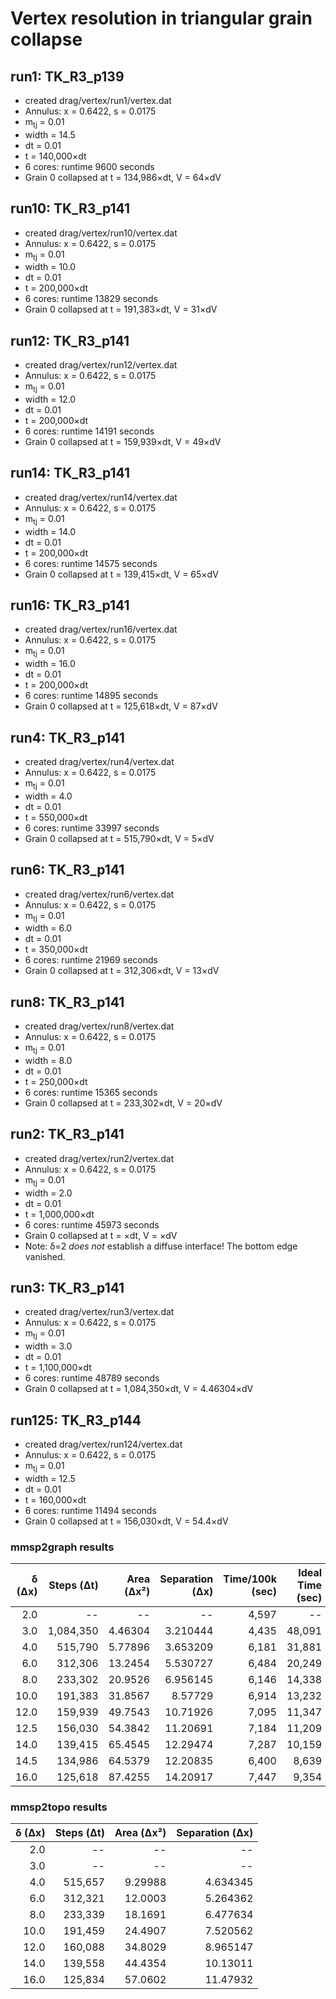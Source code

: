 # Vertex resolution in triangular grain collapse

## run1: TK_R3_p139
* created drag/vertex/run1/vertex.dat
* Annulus: x = 0.6422, s = 0.0175
* m<sub>tj</sub> = 0.01
* width = 14.5
* dt = 0.01
* t = 140,000&times;dt
* 6 cores: runtime 9600 seconds
* Grain 0 collapsed at t = 134,986&times;dt, V = 64&times;dV

## run10: TK_R3_p141
* created drag/vertex/run10/vertex.dat
* Annulus: x = 0.6422, s = 0.0175
* m<sub>tj</sub> = 0.01
* width = 10.0
* dt = 0.01
* t = 200,000&times;dt
* 6 cores: runtime 13829 seconds
* Grain 0 collapsed at t = 191,383&times;dt, V = 31&times;dV

## run12: TK_R3_p141
* created drag/vertex/run12/vertex.dat
* Annulus: x = 0.6422, s = 0.0175
* m<sub>tj</sub> = 0.01
* width = 12.0
* dt = 0.01
* t = 200,000&times;dt
* 6 cores: runtime 14191 seconds
* Grain 0 collapsed at t = 159,939&times;dt, V = 49&times;dV

## run14: TK_R3_p141
* created drag/vertex/run14/vertex.dat
* Annulus: x = 0.6422, s = 0.0175
* m<sub>tj</sub> = 0.01
* width = 14.0
* dt = 0.01
* t = 200,000&times;dt
* 6 cores: runtime 14575 seconds
* Grain 0 collapsed at t = 139,415&times;dt, V = 65&times;dV

## run16: TK_R3_p141
* created drag/vertex/run16/vertex.dat
* Annulus: x = 0.6422, s = 0.0175
* m<sub>tj</sub> = 0.01
* width = 16.0
* dt = 0.01
* t = 200,000&times;dt
* 6 cores: runtime 14895 seconds
* Grain 0 collapsed at t = 125,618&times;dt, V = 87&times;dV


## run4: TK_R3_p141
* created drag/vertex/run4/vertex.dat
* Annulus: x = 0.6422, s = 0.0175
* m<sub>tj</sub> = 0.01
* width = 4.0
* dt = 0.01
* t = 550,000&times;dt
* 6 cores: runtime 33997 seconds
* Grain 0 collapsed at t = 515,790&times;dt, V = 5&times;dV

## run6: TK_R3_p141
* created drag/vertex/run6/vertex.dat
* Annulus: x = 0.6422, s = 0.0175
* m<sub>tj</sub> = 0.01
* width = 6.0
* dt = 0.01
* t = 350,000&times;dt
* 6 cores: runtime 21969 seconds
* Grain 0 collapsed at t = 312,306&times;dt, V = 13&times;dV

## run8: TK_R3_p141
* created drag/vertex/run8/vertex.dat
* Annulus: x = 0.6422, s = 0.0175
* m<sub>tj</sub> = 0.01
* width = 8.0
* dt = 0.01
* t = 250,000&times;dt
* 6 cores: runtime 15365 seconds
* Grain 0 collapsed at t = 233,302&times;dt, V = 20&times;dV

## run2: TK_R3_p141
* created drag/vertex/run2/vertex.dat
* Annulus: x = 0.6422, s = 0.0175
* m<sub>tj</sub> = 0.01
* width = 2.0
* dt = 0.01
* t = 1,000,000&times;dt
* 6 cores: runtime 45973 seconds
* Grain 0 collapsed at t = &times;dt, V = &times;dV
* Note: &delta;=2 *does not* establish a diffuse interface! The bottom edge vanished.

## run3: TK_R3_p141
* created drag/vertex/run3/vertex.dat
* Annulus: x = 0.6422, s = 0.0175
* m<sub>tj</sub> = 0.01
* width = 3.0
* dt = 0.01
* t = 1,100,000&times;dt
* 6 cores: runtime 48789 seconds
* Grain 0 collapsed at t = 1,084,350&times;dt, V = 4.46304&times;dV


## run125: TK_R3_p144
* created drag/vertex/run124/vertex.dat
* Annulus: x = 0.6422, s = 0.0175
* m<sub>tj</sub> = 0.01
* width = 12.5
* dt = 0.01
* t = 160,000&times;dt
* 6 cores: runtime 11494 seconds
* Grain 0 collapsed at t = 156,030&times;dt, V = 54.4&times;dV


### mmsp2graph results
| &delta; (&Delta;x) | Steps (&Delta;t) | Area (&Delta;x²) | Separation (&Delta;x) | Time/100k (sec) | Ideal Time (sec) |
| -----------------: | ---------------: | ---------------: | --------------------: | --------------: | ---------------: |
|  2.0               |      --          | --               | --                    | 4,597           | --               |
|  3.0               | 1,084,350        |  4.46304         |  3.210444             | 4,435           | 48,091           |
|  4.0               |   515,790        |  5.77896         |  3.653209             | 6,181           | 31,881           |
|  6.0               |   312,306        | 13.2454          |  5.530727             | 6,484           | 20,249           |
|  8.0               |   233,302        | 20.9526          |  6.956145             | 6,146           | 14,338           |
| 10.0               |   191,383        | 31.8567          |  8.57729              | 6,914           | 13,232           |
| 12.0               |   159,939        | 49.7543          | 10.71926              | 7,095           | 11,347           |
| 12.5               |   156,030        | 54.3842          | 11.20691              | 7,184           | 11,209           |
| 14.0               |   139,415        | 65.4545          | 12.29474              | 7,287           | 10,159           |
| 14.5               |   134,986        | 64.5379          | 12.20835              | 6,400           |  8,639           |
| 16.0               |   125,618        | 87.4255          | 14.20917              | 7,447           |  9,354           |



### mmsp2topo results
| &delta; (&Delta;x) | Steps (&Delta;t) | Area (&Delta;x²) | Separation (&Delta;x) |
| -----------------: | ---------------: | ---------------: | --------------------: |
|  2.0               |   --             | --               | --                    |
|  3.0               |   --             | --               | --                    |
|  4.0               |  515,657         |  9.29988         |  4.634345             |
|  6.0               |  312,321         | 12.0003          |  5.264362             |
|  8.0               |  233,339         | 18.1691          |  6.477634             |
| 10.0               |  191,459         | 24.4907          |  7.520562             |
| 12.0               |  160,088         | 34.8029          |  8.965147             |
| 14.0               |  139,558         | 44.4354          | 10.13011              |
| 16.0               |  125,834         | 57.0602          | 11.47932              |

